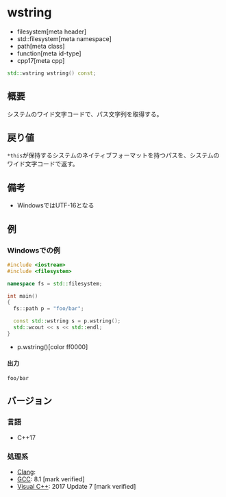 # wstring
* filesystem[meta header]
* std::filesystem[meta namespace]
* path[meta class]
* function[meta id-type]
* cpp17[meta cpp]

```cpp
std::wstring wstring() const;
```

## 概要
システムのワイド文字コードで、パス文字列を取得する。


## 戻り値
`*this`が保持するシステムのネイティブフォーマットを持つパスを、システムのワイド文字コードで返す。


## 備考
- WindowsではUTF-16となる


## 例
### Windowsでの例
```cpp
#include <iostream>
#include <filesystem>

namespace fs = std::filesystem;

int main()
{
  fs::path p = "foo/bar";

  const std::wstring s = p.wstring();
  std::wcout << s << std::endl;
}
```
* p.wstring()[color ff0000]

#### 出力
```
foo/bar
```



## バージョン
### 言語
- C++17

### 処理系
- [Clang](/implementation.md#clang):
- [GCC](/implementation.md#gcc): 8.1 [mark verified]
- [Visual C++](/implementation.md#visual_cpp): 2017 Update 7 [mark verified]

